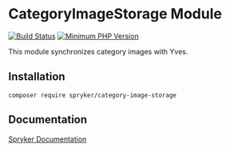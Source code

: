 # CategoryImageStorage Module
[![Build Status](https://travis-ci.org/spryker/category-image-storage.svg)](https://travis-ci.org/spryker/category-image-storage)
[![Minimum PHP Version](https://img.shields.io/badge/php-%3E%3D%207.2-8892BF.svg)](https://php.net/)

This module synchronizes category images with Yves.

## Installation

```
composer require spryker/category-image-storage
```

## Documentation

[Spryker Documentation](https://academy.spryker.com/developing_with_spryker/module_guide/modules.html)
